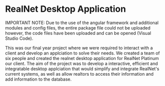 # RealNet Desktop Application
 
IMPORTANT NOTE: Due to the use of the angular framework and additional modules and config files, the entire package file could not be uploaded
however, the code files have been uploaded and can be opened (Visual Studio Code).

This was our final year project where we were required to interact with a client and develop an applciation to solve their needs.
We created a team of six people and created the realnet desktop application for RealNet Platinum our client.
The aim of the project was to develop a interactive, efficient and integratable desktop applciation that would simplify and integrate
RealNet's current systems, as well as allow realtors to access their information and add information to the database.
